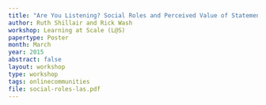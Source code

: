 ```yaml
---
title: "Are You Listening? Social Roles and Perceived Value of Statements in Online Learning Communities"
author: Ruth Shillair and Rick Wash
workshop: Learning at Scale (L@S)
papertype: Poster
month: March
year: 2015
abstract: false
layout: workshop
type: workshop
tags: onlinecommunities
file: social-roles-las.pdf
---
```


